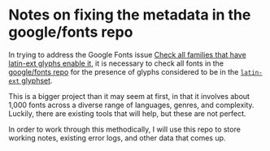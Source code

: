 # Notes on fixing the metadata in the google/fonts repo

In trying to address the Google Fonts issue [Check all families that have latin-ext glyphs enable it](https://github.com/google/fonts/issues/187), it is necessary to check all fonts in the [google/fonts repo](https://github.com/google/fonts) for the presence of glyphs considered to be in the [`latin-ext` glyphset](https://github.com/googlefonts/gftools/blob/master/Lib/gftools/encodings/latin-ext_unique-glyphs.nam). 

This is a bigger project than it may seem at first, in that it involves about 1,000 fonts across a diverse range of languages, genres, and complexity. Luckily, there are existing tools that will help, but these are not perfect.

In order to work through this methodically, I will use this repo to store working notes, existing error logs, and other data that comes up.

